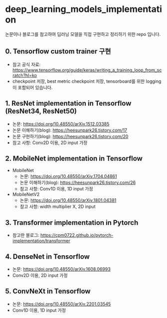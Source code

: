 # deep_learning_models_implementation
논문이나 블로그를 참고하여 딥러닝 모델을 직접 구현하고 정리하기 위한 repo 입니다.



## 0. Tensorflow custom trainer 구현
- 참고 공식 자료: https://www.tensorflow.org/guide/keras/writing_a_training_loop_from_scratch?hl=ko
- checkpoint 저장, best metric checkpoint 저장, tensorboard를 위한 logging이 포함되어 있습니다.

## 1. ResNet implementation in Tensorflow (ResNet34, ResNet50)
- 논문: https://doi.org/10.48550/arXiv.1512.03385
- 논문 이해하기(blog): https://heesunpark26.tistory.com/17
- 논문 구현하기(blog): https://heesunpark26.tistory.com/20
- 참고 사항: Conv2D 이용, 2D input 가정

## 2. MobileNet implementation in Tensorflow
- MobileNet
  - 논문: https://doi.org/10.48550/arXiv.1704.04861
  - 논문 이해하기(blog): https://heesunpark26.tistory.com/26
  - 참고 사항: Conv1D 이용, 1D input 가정
- MobileNetV2
  - 논문: https://doi.org/10.48550/arXiv.1801.04381
  - 참고 사항: width multiplier X, 2D input

## 3. Transformer implementation in Pytorch
- 참고한 블로그: https://cpm0722.github.io/pytorch-implementation/transformer

## 4. DenseNet in Tensorflow
- 논문: https://doi.org/10.48550/arXiv.1608.06993
- Conv2D 이용, 2D input 가정

## 5. ConvNeXt in Tensorflow
- 논문: https://doi.org/10.48550/arXiv.2201.03545
- Conv1D 이용, 1D input 가정
